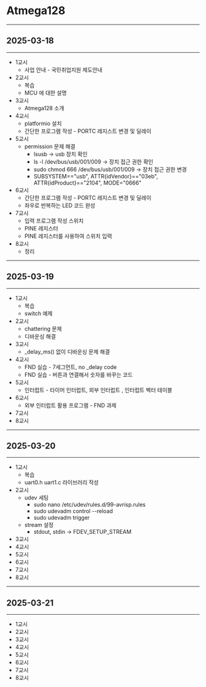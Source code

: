 # Atmega128

---

## 2025-03-18

---

- 1교시
  - 사업 안내 - 국민취업지원 제도안내
- 2교시
  - 복습
  - MCU 에 대한 설명
- 3교시
  - Atmega128 소개
- 4교시
  - platformio 설치
  - 간단한 프로그램 작성 - PORTC 레지스트 변경 및 딜레이
- 5교시
  - permission 문제 해결
    - lsusb -> usb 장치 확인
    - ls -l /dev/bus/usb/001/009 -> 장치 접근 권한 확인
    - sudo chmod 666 /dev/bus/usb/001/009 -> 장치 접근 권한 변경
    - SUBSYSTEM=="usb", ATTR{idVendor}=="03eb", ATTR{idProduct}=="2104", MODE="0666"
- 6교시
  - 간단한 프로그램 작성 - PORTC 레지스트 변경 및 딜레이
  - 좌우로 반복하는 LED 코드 완성
- 7교시
  - 입력 프로그램 작성 스위치
  - PINE 레지스터
  - PINE 레지스터를 사용하여 스위치 입력
- 8교시
  - 정리

---

## 2025-03-19

---

- 1교시
  - 복습
  - switch 예제
- 2교시
  - chattering  문제
  - 디바운싱 해결
- 3교시
  - _delay_ms() 없이 디바운싱 문제 해결
- 4교시
  - FND 실습 - 7세그먼트, no _delay code
  - FND 실습 - 버튼과 연결해서 숫자를 바꾸는 코드
- 5교시
  - 인터럽트 - 타이머 인터럽트, 외부 인터럽트 , 인터럽트 벡터 테이블
- 6교시
  - 외부 인터럽트 활용 프로그램 - FND 과제
- 7교시
- 8교시

---

## 2025-03-20

---

- 1교시
  - 복습
  - uart0.h uart1.c 라이브러리 작성
- 2교시
  - udev 세팅
    - sudo nano /etc/udev/rules.d/99-avrisp.rules
    - sudo udevadm control --reload
    - sudo udevadm trigger
  - stream 설정
    - stdout, stdin -> FDEV_SETUP_STREAM
- 3교시
- 4교시
- 5교시
- 6교시
- 7교시
- 8교시

---

## 2025-03-21

---

- 1교시
- 2교시
- 3교시
- 4교시
- 5교시
- 6교시
- 7교시
- 8교시

